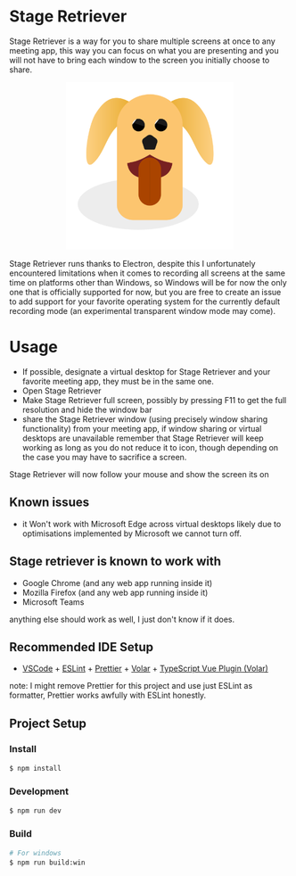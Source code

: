 # Stage Retriever

Stage Retriever is a way for you to share multiple screens at once to any meeting app, this way you can focus on what you are presenting and you will not have to bring each window to the screen you initially choose to share.

<p align="center">
  <img width="300" alt="Stage Retriever Logo" src="./resources/stage-retriever.svg"/>
</p>

Stage Retriever runs thanks to Electron, despite this I unfortunately encountered limitations when it comes to recording all screens at the same time on platforms other than Windows, so Windows will be for now the only one that is officially supported for now, but you are free to create an issue to add support for your favorite operating system for the currently default recording mode (an experimental transparent window mode may come).

# Usage
- If possible, designate a virtual desktop for Stage Retriever and your favorite meeting app, they must be in the same one.
- Open Stage Retriever
- Make Stage Retriever full screen, possibly by pressing F11 to get the full resolution and hide the window bar
- share the Stage Retriever window (using precisely window sharing functionality) from your meeting app, if window sharing or virtual desktops are unavailable remember that Stage Retriever will keep working as long as you do not reduce it to icon, though depending on the case you may have to sacrifice a screen.

Stage Retriever will now follow your mouse and show the screen its on

## Known issues
- it Won't work with Microsoft Edge across virtual desktops likely due to optimisations implemented by Microsoft we cannot turn off.

## Stage retriever is known to work with
- Google Chrome (and any web app running inside it)
- Mozilla Firefox (and any web app running inside it)
- Microsoft Teams

anything else should work as well, I just don't know if it does.

## Recommended IDE Setup

- [VSCode](https://code.visualstudio.com/) + [ESLint](https://marketplace.visualstudio.com/items?itemName=dbaeumer.vscode-eslint) + [Prettier](https://marketplace.visualstudio.com/items?itemName=esbenp.prettier-vscode) + [Volar](https://marketplace.visualstudio.com/items?itemName=Vue.volar) + [TypeScript Vue Plugin (Volar)](https://marketplace.visualstudio.com/items?itemName=Vue.vscode-typescript-vue-plugin)

note: I might remove Prettier for this project and use just ESLint as formatter, Prettier works awfully with ESLint honestly.

## Project Setup

### Install

```bash
$ npm install
```

### Development

```bash
$ npm run dev
```

### Build

```bash
# For windows
$ npm run build:win
```
